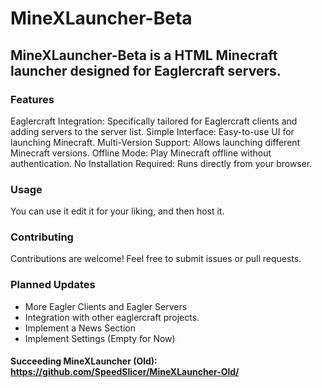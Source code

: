 # MineXLauncher-Beta
## MineXLauncher-Beta is a HTML Minecraft launcher designed for Eaglercraft servers.

### Features
Eaglercraft Integration: Specifically tailored for Eaglercraft clients and adding servers to the server list.
Simple Interface: Easy-to-use UI for launching Minecraft.
Multi-Version Support: Allows launching different Minecraft versions.
Offline Mode: Play Minecraft offline without authentication.
No Installation Required: Runs directly from your browser.
### Usage
You can use it edit it for your liking, and then host it.
### Contributing
Contributions are welcome! Feel free to submit issues or pull requests.
### Planned Updates
- More Eagler Clients and Eagler Servers
- Integration with other eaglercraft projects. 
- Implement a News Section
- Implement Settings (Empty for Now)
#### Succeeding MineXLauncher (Old): https://github.com/SpeedSlicer/MineXLauncher-Old/ 
